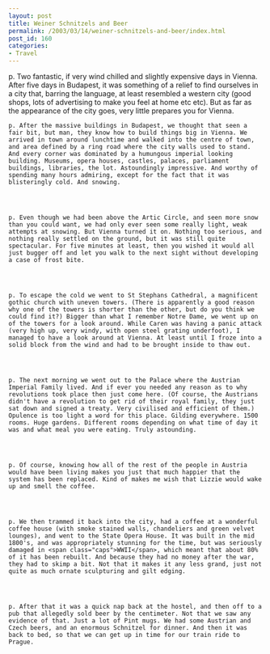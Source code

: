 ```yaml
---
layout: post
title: Weiner Schnitzels and Beer
permalink: /2003/03/14/weiner-schnitzels-and-beer/index.html
post_id: 160
categories: 
- Travel
---
```


p. Two fantastic, if very wind chilled and slightly expensive days in Vienna. After five days in Budapest, it was something of a relief to find ourselves in a city that, barring the language, at least resembled a western city (good shops, lots of advertising to make you feel at home etc etc). But as far as the appearance of the city goes, very little prepares you for Vienna.




	p. After the massive buildings in Budapest, we thought that seen a fair bit, but man, they know how to build things big in Vienna. We arrived in town around lunchtime and walked into the centre of town, and area defined by a ring road where the city walls used to stand. And every corner was dominated by a humungous imperial looking building. Museums, opera houses, castles, palaces, parliament buildings, libraries, the lot. Astoundingly impressive. And worthy of spending many hours admiring, except for the fact that it was blisteringly cold. And snowing.




	p. Even though we had been above the Artic Circle, and seen more snow than you could want, we had only ever seen some really light, weak attempts at snowing. But Vienna turned it on. Nothing too serious, and nothing really settled on the ground, but it was still quite spectacular. For five minutes at least, then you wished it would all just bugger off and let you walk to the next sight without developing a case of frost bite.




	p. To escape the cold we went to St Stephans Cathedral, a magnificent gothic church with uneven towers. (There is apparently a good reason why one of the towers is shorter than the other, but do you think we could find it?) Bigger than what I remember Notre Dame, we went up on of the towers for a look around. While Caren was having a panic attack (very high up, very windy, with open steel grating underfoot), I managed to have a look around at Vienna. At least until I froze into a solid block from the wind and had to be brought inside to thaw out.




	p. The next morning we went out to the Palace where the Austrian Imperial Family lived. And if ever you needed any reason as to why revolutions took place then just come here. (Of course, the Austrians didn't have a revolution to get rid of their royal family, they just sat down and signed a treaty. Very civilised and efficient of them.) Opulence is too light a word for this place. Gilding everywhere. 1500 rooms. Huge gardens. Different rooms depending on what time of day it was and what meal you were eating. Truly astounding.




	p. Of course, knowing how all of the rest of the people in Austria would have been living makes you just that much happier that the system has been replaced. Kind of makes me wish that Lizzie would wake up and smell the coffee.




	p. We then trammed it back into the city, had a coffee at a wonderful coffee house (with smoke stained walls, chandeliers and green velvet lounges), and went to the State Opera House. It was built in the mid 1800's, and was appropriately stunning for the time, but was seriously damaged in <span class="caps">WWII</span>, which meant that about 80% of it has been rebuilt. And because they had no money after the war, they had to skimp a bit. Not that it makes it any less grand, just not quite as much ornate sculpturing and gilt edging.




	p. After that it was a quick nap back at the hostel, and then off to a pub that allegedly sold beer by the centimeter. Not that we saw any evidence of that. Just a lot of Pint mugs. We had some Austrian and Czech beers, and an enormous Schnitzel for dinner. And then it was back to bed, so that we can get up in time for our train ride to Prague.

